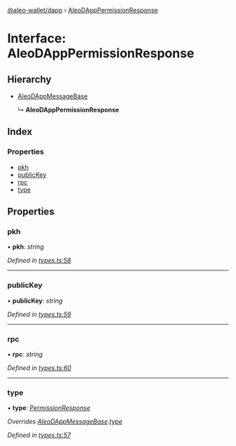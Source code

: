 [@aleo-wallet/dapp](../README.md) › [AleoDAppPermissionResponse](aleodapppermissionresponse.md)

# Interface: AleoDAppPermissionResponse

## Hierarchy

* [AleoDAppMessageBase](aleodappmessagebase.md)

  ↳ **AleoDAppPermissionResponse**

## Index

### Properties

* [pkh](aleodapppermissionresponse.md#pkh)
* [publicKey](aleodapppermissionresponse.md#publickey)
* [rpc](aleodapppermissionresponse.md#rpc)
* [type](aleodapppermissionresponse.md#type)

## Properties

###  pkh

• **pkh**: *string*

*Defined in [types.ts:58](https://github.com/madfish-solutions/aleowallet-dapp/blob/0871fa5/src/types.ts#L58)*

___

###  publicKey

• **publicKey**: *string*

*Defined in [types.ts:59](https://github.com/madfish-solutions/aleowallet-dapp/blob/0871fa5/src/types.ts#L59)*

___

###  rpc

• **rpc**: *string*

*Defined in [types.ts:60](https://github.com/madfish-solutions/aleowallet-dapp/blob/0871fa5/src/types.ts#L60)*

___

###  type

• **type**: *[PermissionResponse](../enums/aleodappmessagetype.md#permissionresponse)*

*Overrides [AleoDAppMessageBase](aleodappmessagebase.md).[type](aleodappmessagebase.md#type)*

*Defined in [types.ts:57](https://github.com/madfish-solutions/aleowallet-dapp/blob/0871fa5/src/types.ts#L57)*
